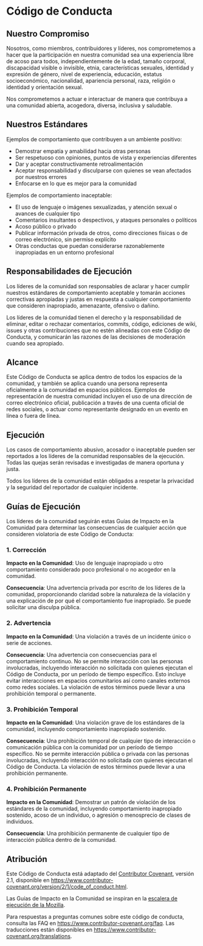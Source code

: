 # Código de Conducta

## Nuestro Compromiso

Nosotros, como miembros, contribuidores y líderes, nos comprometemos a hacer que la participación en nuestra comunidad sea una experiencia libre de acoso para todos, independientemente de la edad, tamaño corporal, discapacidad visible o invisible, etnia, características sexuales, identidad y expresión de género, nivel de experiencia, educación, estatus socioeconómico, nacionalidad, apariencia personal, raza, religión o identidad y orientación sexual.

Nos comprometemos a actuar e interactuar de manera que contribuya a una comunidad abierta, acogedora, diversa, inclusiva y saludable.

## Nuestros Estándares

Ejemplos de comportamiento que contribuyen a un ambiente positivo:

- Demostrar empatía y amabilidad hacia otras personas
- Ser respetuoso con opiniones, puntos de vista y experiencias diferentes
- Dar y aceptar constructivamente retroalimentación
- Aceptar responsabilidad y disculparse con quienes se vean afectados por nuestros errores
- Enfocarse en lo que es mejor para la comunidad

Ejemplos de comportamiento inaceptable:

- El uso de lenguaje o imágenes sexualizadas, y atención sexual o avances de cualquier tipo
- Comentarios insultantes o despectivos, y ataques personales o políticos
- Acoso público o privado
- Publicar información privada de otros, como direcciones físicas o de correo electrónico, sin permiso explícito
- Otras conductas que puedan considerarse razonablemente inapropiadas en un entorno profesional

## Responsabilidades de Ejecución

Los líderes de la comunidad son responsables de aclarar y hacer cumplir nuestros estándares de comportamiento aceptable y tomarán acciones correctivas apropiadas y justas en respuesta a cualquier comportamiento que consideren inapropiado, amenazante, ofensivo o dañino.

Los líderes de la comunidad tienen el derecho y la responsabilidad de eliminar, editar o rechazar comentarios, commits, código, ediciones de wiki, issues y otras contribuciones que no estén alineadas con este Código de Conducta, y comunicarán las razones de las decisiones de moderación cuando sea apropiado.

## Alcance

Este Código de Conducta se aplica dentro de todos los espacios de la comunidad, y también se aplica cuando una persona representa oficialmente a la comunidad en espacios públicos. Ejemplos de representación de nuestra comunidad incluyen el uso de una dirección de correo electrónico oficial, publicación a través de una cuenta oficial de redes sociales, o actuar como representante designado en un evento en línea o fuera de línea.

## Ejecución

Los casos de comportamiento abusivo, acosador o inaceptable pueden ser reportados a los líderes de la comunidad responsables de la ejecución. Todas las quejas serán revisadas e investigadas de manera oportuna y justa.

Todos los líderes de la comunidad están obligados a respetar la privacidad y la seguridad del reportador de cualquier incidente.

## Guías de Ejecución

Los líderes de la comunidad seguirán estas Guías de Impacto en la Comunidad para determinar las consecuencias de cualquier acción que consideren violatoria de este Código de Conducta:

### 1. Corrección

**Impacto en la Comunidad**: Uso de lenguaje inapropiado u otro comportamiento considerado poco profesional o no acogedor en la comunidad.

**Consecuencia**: Una advertencia privada por escrito de los líderes de la comunidad, proporcionando claridad sobre la naturaleza de la violación y una explicación de por qué el comportamiento fue inapropiado. Se puede solicitar una disculpa pública.

### 2. Advertencia

**Impacto en la Comunidad**: Una violación a través de un incidente único o serie de acciones.

**Consecuencia**: Una advertencia con consecuencias para el comportamiento continuo. No se permite interacción con las personas involucradas, incluyendo interacción no solicitada con quienes ejecutan el Código de Conducta, por un período de tiempo específico. Esto incluye evitar interacciones en espacios comunitarios así como canales externos como redes sociales. La violación de estos términos puede llevar a una prohibición temporal o permanente.

### 3. Prohibición Temporal

**Impacto en la Comunidad**: Una violación grave de los estándares de la comunidad, incluyendo comportamiento inapropiado sostenido.

**Consecuencia**: Una prohibición temporal de cualquier tipo de interacción o comunicación pública con la comunidad por un período de tiempo específico. No se permite interacción pública o privada con las personas involucradas, incluyendo interacción no solicitada con quienes ejecutan el Código de Conducta. La violación de estos términos puede llevar a una prohibición permanente.

### 4. Prohibición Permanente

**Impacto en la Comunidad**: Demostrar un patrón de violación de los estándares de la comunidad, incluyendo comportamiento inapropiado sostenido, acoso de un individuo, o agresión o menosprecio de clases de individuos.

**Consecuencia**: Una prohibición permanente de cualquier tipo de interacción pública dentro de la comunidad.

## Atribución

Este Código de Conducta está adaptado del [Contributor Covenant][homepage], versión 2.1, disponible en https://www.contributor-covenant.org/version/2/1/code_of_conduct.html.

Las Guías de Impacto en la Comunidad se inspiran en la [escalera de ejecución de la Mozilla](https://github.com/mozilla/diversity).

[homepage]: https://www.contributor-covenant.org

Para respuestas a preguntas comunes sobre este código de conducta, consulta las FAQ en https://www.contributor-covenant.org/faq. Las traducciones están disponibles en https://www.contributor-covenant.org/translations.